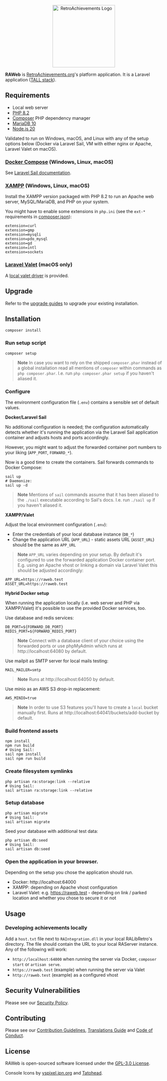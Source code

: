 <p align="center" dir="auto"><a href="https://retroachievements.org" rel="nofollow"><img src="https://raw.githubusercontent.com/RetroAchievements/RAWeb/master/public/assets/images/ra-icon.webp" width="200" alt="RetroAchievements Logo" style="max-width: 100%;"></a></p>

**RAWeb** is [RetroAchievements.org](https://retroachievements.org)'s platform application.
It is a Laravel application ([TALL stack](https://tallstack.dev/)).

## Requirements

- Local web server
- [PHP 8.2](http://php.net/manual/en/)
- [Composer](https://getcomposer.org/) PHP dependency manager
- [MariaDB 10](https://mariadb.com/docs/server/)
- [Node.js 20](https://nodejs.org/)
 
Validated to run on Windows, macOS, and Linux with any of the setup options below (Docker via Laravel Sail, VM with either nginx or Apache, Laravel Valet on macOS).

### **[Docker Compose](https://docs.docker.com/compose/install/)** (Windows, Linux, macOS)

See [Laravel Sail documentation](https://laravel.com/docs/sail).

### **[XAMPP](https://www.apachefriends.org/download.html)** (Windows, Linux, macOS)

Install the XAMPP version packaged with PHP 8.2 to run an Apache web server, MySQL/MariaDB, and PHP on your system.

You might have to enable some extensions in `php.ini` (see the `ext-*` requirements in [composer.json](composer.json)):
```
extension=curl
extension=gmp
extension=mysqli
extension=pdo_mysql
extension=gd
extension=intl
extension=sockets
```

### **[Laravel Valet](https://laravel.com/docs/valet)** (macOS only)

A [local valet driver](LocalValetDriver.php) is provided.

## Upgrade

Refer to the [upgrade guides](docs/upgrade) to upgrade your existing installation.

## Installation

```shell
composer install
```

### Run setup script

```shell
composer setup
```

> **Note**
> In case you want to rely on the shipped `composer.phar` instead of a global installation read all mentions of `composer` within commands as `php composer.phar`.
> I.e. run `php composer.phar setup` if you haven't aliased it.

### Configure

The environment configuration file (`.env`) contains a sensible set of default values.

**Docker/Laravel Sail**

No additional configuration is needed; the configuration automatically detects whether it's running the application via the Laravel Sail application container and adjusts hosts and ports accordingly.

However, you might want to adjust the forwarded container port numbers to your liking (`APP_PORT`, `FORWARD_*`).

Now is a good time to create the containers. Sail forwards commands to Docker Compose:

```shell
sail up
# Daemonize:
sail up -d
```

> **Note**
> Mentions of `sail` commands assume that it has been aliased to the `./sail` executable according to Sail's docs.
> I.e. run `./sail up` if you haven't aliased it.

**XAMPP/Valet** 

Adjust the local environment configuration (`.env`):

- Enter the credentials of your local database instance (`DB_*`)
- Change the application URL (`APP_URL`) - static assets URL (`ASSET_URL`) should be the same as `APP_URL`

> **Note**
> `APP_URL` varies depending on your setup. By default it's configured to use the forwarded application Docker container port.
> E.g. using an Apache vhost or linking a domain via Laravel Valet this should be adjusted accordingly:

```dotenv
APP_URL=https://raweb.test
ASSET_URL=https://raweb.test
```

**Hybrid Docker setup**

When running the application locally (i.e. web server and PHP via XAMPP/Valet) it's possible to use the provided Docker services, too.

Use database and redis services:

```dotenv
DB_PORT=${FORWARD_DB_PORT}
REDIS_PORT=${FORWARD_REDIS_PORT}
```

> **Note**
> Connect with a database client of your choice using the forwarded ports
> or use phpMyAdmin which runs at http://localhost:64080 by default. 

Use mailpit as SMTP server for local mails testing:

```dotenv
MAIL_MAILER=smtp
```

> **Note**
> Runs at http://localhost:64050 by default.

Use minio as an AWS S3 drop-in replacement:

```dotenv
AWS_MINIO=true
```

> **Note**
> In order to use S3 features you'll have to create a `local` bucket manually first.
> Runs at http://localhost:64041/buckets/add-bucket by default.

### Build frontend assets

```shell
npm install
npm run build
# Using Sail:
sail npm install
sail npm run build
```

### Create filesystem symlinks

```shell
php artisan ra:storage:link --relative
# Using Sail:
sail artisan ra:storage:link --relative
```

### Setup database
 
```shell
php artisan migrate
# Using Sail:
sail artisan migrate
```

Seed your database with additional test data:

```shell
php artisan db:seed
# Using Sail:
sail artisan db:seed
```

### Open the application in your browser.

Depending on the setup you chose the application should run.

- Docker: http://localhost:64000
- XAMPP: depending on Apache vhost configuration
- Laravel Valet: e.g. https://raweb.test - depending on link / parked location and whether you chose to secure it or not 

## Usage

### Developing achievements locally

Add a `host.txt` file next to `RAIntegration.dll` in your local RALibRetro's directory.
The file should contain the URL to your local RAServer instance. Any of the following will work:

- `http://localhost:64000` when running the server via Docker, `composer start` or `artisan serve`.
- `https://raweb.test` (example) when running the server via Valet
- `http://raweb.test` (example) as a configured vhost

## Security Vulnerabilities

Please see our [Security Policy](docs/SECURITY.md).

## Contributing

Please see our [Contribution Guidelines](docs/CONTRIBUTING.md), [Translations Guide](docs/TRANSLATIONS.md) and [Code of Conduct](docs/CODE_OF_CONDUCT.md).

## License

RAWeb is open-sourced software licensed under the [GPL-3.0 License](LICENSE).

Console Icons by [yspixel.jpn.org](http://yspixel.jpn.org/icon/game/index.htm) and [Tatohead](https://github.com/Tatohead/Console-Iconset).
